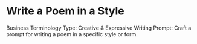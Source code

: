 # Write a Poem in a Style

Business Terminology Type: Creative & Expressive Writing
Prompt: Craft a prompt for writing a poem in a specific style or form.